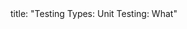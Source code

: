 <frontmatter>
title: "Testing Types: Unit Testing: What"
</frontmatter>

<include src="unit-inPage-asFlat.md" boilerplate />